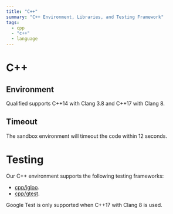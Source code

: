```yaml
---
title: "C++"
summary: "C++ Environment, Libraries, and Testing Framework"
tags:
  - cpp
  - "c++"
  - language
---
```


# C++

## Environment

Qualified supports C++14 with Clang 3.8 and C++17 with Clang 8.

## Timeout

The sandbox environment will timeout the code within 12 seconds.

# Testing

Our C++ environment supports the following testing frameworks:

- [cpp/igloo](/reference/languages/cpp/igloo).
- [cpp/gtest](/reference/languages/cpp/gtest).

Google Test is only supported when C++17 with Clang 8 is used.
